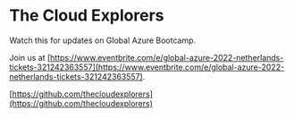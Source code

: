 # The Cloud Explorers
Watch this for updates on Global Azure Bootcamp.
    
Join us at [https://www.eventbrite.com/e/global-azure-2022-netherlands-tickets-321242363557](https://www.eventbrite.com/e/global-azure-2022-netherlands-tickets-321242363557).

[https://github.com/thecloudexplorers](https://github.com/thecloudexplorers)